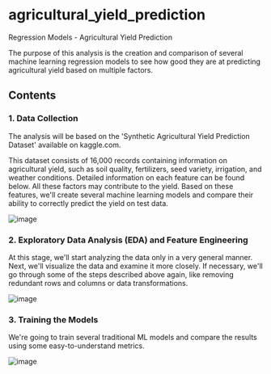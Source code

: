 # agricultural_yield_prediction
Regression Models - Agricultural Yield Prediction

The purpose of this analysis is the creation and comparison of several machine learning regression models to see how good they are at predicting agricultural yield based on multiple factors.

## Contents

### 1. Data Collection
The analysis will be based on the 'Synthetic Agricultural Yield Prediction Dataset' available on kaggle.com.

This dataset consists of 16,000 records containing information on agricultural yield, such as soil quality, fertilizers, seed variety, irrigation, and weather conditions. Detailed information on each feature can be found below. All these factors may contribute to the yield. Based on these features, we'll create several machine learning models and compare their ability to correctly predict the yield on test data.

![image](https://github.com/user-attachments/assets/5594c7e4-df22-49b5-ac99-3913202cd53e)

### 2. Exploratory Data Analysis (EDA) and Feature Engineering
At this stage, we'll start analyzing the data only in a very general manner. Next, we'll visualize the data and examine it more closely. If necessary, we'll go through some of the steps described above again, like removing redundant rows and columns or data transformations.

![image](https://github.com/user-attachments/assets/d1d056f0-656d-4e38-a6bb-c1f8b79094e5)

### 3. Training the Models
We're going to train several traditional ML models and compare the results using some easy-to-understand metrics.

![image](https://github.com/user-attachments/assets/15db4e75-8082-41de-8db5-b70b0e64f198)
